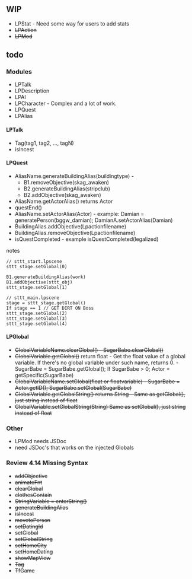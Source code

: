 #
## WIP
* LPStat - Need some way for users to add stats
* ~~LPAction~~
* ~~LPMod~~

## todo

### Modules
* LPTalk
* LPDescription
* LPAI
* LPCharacter - Complex and a lot of work.
* LPQuest
* LPAlias

#### LPTalk
* Tag(tag1, tag2, ..., tagN)
* isIncest

#### LPQuest
* AliasName.generateBuildingAlias(buildingtype) - 
  * B1.removeObjective(skag_awaken)
  * B2.generateBuildingAlias(stripclub)
  * B2.addObjective(skag_awaken)
* AliasName.getActorAlias() returns Actor
* questEnd()
* AliasName.setActorAlias(Actor) - example: Damian = generatePerson(bggw_damian); DamianA.setActorAlias(Damian)
* BuildingAlias.addObjective(Lpactionfilename)
* BuildingAlias.removeObjective(Lpactionfilename)
* isQuestCompleted - example isQuestCompleted(legalized)

notes
```text
// sttt_start.lpscene
sttt_stage.setGlobal(0)

B1.generateBuildingAlias(work)
B1.addObjective(sttt_obj)
sttt_stage.setGlobal(1)

// sttt_main.lpscene
stage = sttt_stage.getGlobal()
If stage == 1 // GET DIRT ON Boss
sttt_stage.setGlobal(2)
sttt_stage.setGlobal(3)
sttt_stage.setGlobal(4)

```

#### LPGlobal
* ~~GlobalVariableName.clearGlobal() - SugarBabe.clearGlobal()~~
* ~~GlobalVariable.getGlobal()~~ return float - Get the float value of a global variable. If there's no global variable under such name, returns 0. - SugarBabe = SugarBabe.getGlobal(); If SugarBabe > 0; Actor = getSpecific(SugarBabe)
* ~~GlobalVariableName.setGlobal(float or floatvariable) - SugarBabe = Actor.getID();  SugarBabe.setGlobal(SugarBabe)~~
* ~~GlobalVariable.getGlobalString() returns String - Same as getGlobal(), just string instead of float~~
* ~~GlobalVariable.setGlobalString(String) Same as setGlobal(), just string instead of float~~

### Other
* LPMod needs JSDoc
* need JSDoc's that works on the injected Globals

### Review 4.14 Missing Syntax
* ~~addObjective~~
* ~~animateFnt~~
* ~~clearGlobal~~
* ~~clothesContain~~
* ~~StringVariable = enterString()~~
* ~~generateBuildingAlias~~
* ~~isIncest~~
* ~~movetoPerson~~
* ~~setDatingId~~
* ~~setGlobal~~
* ~~setGlobalString~~
* ~~setHomeCity~~
* ~~setHomeDating~~
* ~~showMapView~~
* ~~Tag~~
* ~~TfGame~~